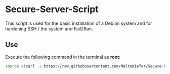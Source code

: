 # Secure-Server-Script

This script is used for the basic installation of a Debian system and for hardening SSH / the system and Fail2Ban.

## Use

Execute the following command in the terminal as **root**:

```bash
source <(curl -s https://raw.githubusercontent.com/MalteKiefer/Secure-Server-Script/main/secure.sh)
```